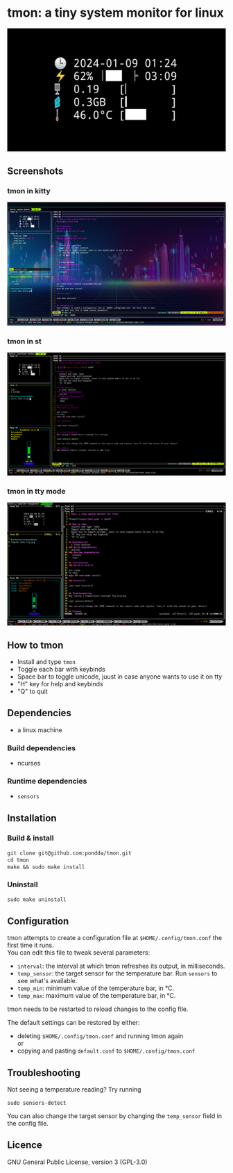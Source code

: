 # tmon: a tiny system monitor for linux
![tmon](img/tmon.png)

## Screenshots
### tmon in kitty
![tmon-kitty](img/tmon-kitty.png)

### tmon in st
![tmon-st](img/tmon-st.png)

### tmon in tty mode
![tmon-tty](img/tmon-tty.png)

## How to tmon
- Install and type `tmon`
- Toggle each bar with keybinds
- Space bar to toggle unicode, juust in case anyone wants to use it on tty
- "H" key for help and keybinds
- "Q" to quit

## Dependencies
- a linux machine
### Build dependencies
- ncurses
### Runtime dependencies
- `sensors`

## Installation
### Build & install
```
git clone git@github.com:pondda/tmon.git
cd tmon
make && sudo make install
```
### Uninstall
```
sudo make uninstall
```

## Configuration
tmon attempts to create a configuration file at `$HOME/.config/tmon.conf` the first time it runs.  
You can edit this file to tweak several parameters:
- `interval`: the interval at which tmon refreshes its output, in milliseconds.
- `temp_sensor`: the target sensor for the temperature bar. Run `sensors` to see what's available.
- `temp_min`: minimum value of the temperature bar, in °C.
- `temp_max`: maximum value of the temperature bar, in °C.  

tmon needs to be restarted to reload changes to the config file.

The default settings can be restored by either:
- deleting `$HOME/.config/tmon.conf` and running tmon again  
or
- copying and pasting `default.conf` to `$HOME/.config/tmon.conf`

## Troubleshooting
Not seeing a temperature reading? Try running
```
sudo sensors-detect
```
You can also change the target sensor by changing the `temp_sensor` field in the config file.

## Licence
GNU General Public License, version 3 (GPL-3.0)
